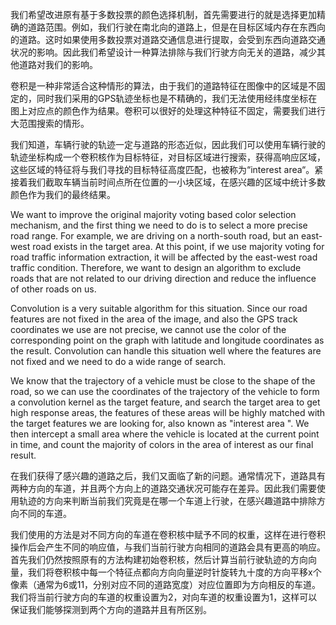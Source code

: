 我们希望改进原有基于多数投票的颜色选择机制，首先需要进行的就是选择更加精确的道路范围。例如，我们行驶在南北向的道路上，但是在目标区域内存在东西向的道路。这时如果使用多数投票对道路交通信息进行提取，会受到东西向道路交通状况的影响。因此我们希望设计一种算法排除与我们行驶方向无关的道路，减少其他道路对我们的影响。

卷积是一种非常适合这种情形的算法，由于我们的道路特征在图像中的区域是不固定的，同时我们采用的GPS轨迹坐标也是不精确的，我们无法使用经纬度坐标在图上对应点的颜色作为结果。卷积可以很好的处理这种特征不固定，需要我们进行大范围搜索的情形。

我们知道，车辆行驶的轨迹一定与道路的形态近似，因此我们可以使用车辆行驶的轨迹坐标构成一个卷积核作为目标特征，对目标区域进行搜索，获得高响应区域，这些区域的特征将与我们寻找的目标特征高度匹配，也被称为“interest area“。紧接着我们截取车辆当前时间点所在位置的一小块区域，在感兴趣的区域中统计多数颜色作为我们的最终结果。

We want to improve the original majority voting based color selection mechanism, and the first thing we need to do is to select a more precise road range. For example, we are driving on a north-south road, but an east-west road exists in the target area. At this point, if we use majority voting for road traffic information extraction, it will be affected by the east-west road traffic condition. Therefore, we want to design an algorithm to exclude roads that are not related to our driving direction and reduce the influence of other roads on us.

Convolution is a very suitable algorithm for this situation. Since our road features are not fixed in the area of the image, and also the GPS track coordinates we use are not precise, we cannot use the color of the corresponding point on the graph with latitude and longitude coordinates as the result. Convolution can handle this situation well where the features are not fixed and we need to do a wide range of search.

We know that the trajectory of a vehicle must be close to the shape of the road, so we can use the coordinates of the trajectory of the vehicle to form a convolution kernel as the target feature, and search the target area to get high response areas, the features of these areas will be highly matched with the target features we are looking for, also known as "interest area ". We then intercept a small area where the vehicle is located at the current point in time, and count the majority of colors in the area of interest as our final result.

在我们获得了感兴趣的道路之后，我们又面临了新的问题。通常情况下，道路具有两种方向的车道，并且两个方向上的道路交通状况可能存在差异。因此我们需要使用轨迹的方向来判断当前我们究竟是在哪一个车道上行驶，在感兴趣道路中排除方向不同的车道。

我们使用的方法是对不同方向的车道在卷积核中赋予不同的权重，这样在进行卷积操作后会产生不同的响应值，与我们当前行驶方向相同的道路会具有更高的响应。首先我们仍然按照原有的方法构建初始卷积核，然后计算当前行驶轨迹的方向向量，我们将卷积核中每一个特征点都向方向向量逆时针旋转九十度的方向平移x个像素（通常为6或11，分别对应不同的道路宽度）对应位置即为方向相反的车道。我们将当前行驶方向的车道的权重设置为2，对向车道的权重设置为1，这样可以保证我们能够探测到两个方向的道路并且有所区别。